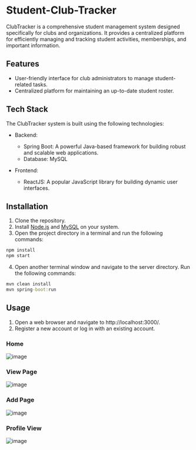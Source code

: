 # Student-Club-Tracker
ClubTracker is a comprehensive student management system designed specifically for clubs and organizations. It provides a centralized platform for efficiently managing and tracking student activities, memberships, and important information. 


## Features

- User-friendly interface for club administrators to manage student-related tasks.
- Centralized platform for maintaining an up-to-date student roster.




## Tech Stack

The ClubTracker system is built using the following technologies:

- Backend:
  - Spring Boot: A powerful Java-based framework for building robust and scalable web applications.
  - Database: MySQL

- Frontend:
  - ReactJS: A popular JavaScript library for building dynamic user interfaces.


## Installation
1. Clone the repository.
2. Install [Node.js](https://nodejs.org/) and [MySQL](https://www.mysql.com/) on your system.
3. Open the project directory in a terminal and run the following commands:
```cmd
npm install
npm start
```
4. Open another terminal window and navigate to the server directory. Run the following commands:
```cmd
mvn clean install
mvn spring-boot:run
```

## Usage
1. Open a web browser and navigate to http://localhost:3000/.
2. Register a new account or log in with an existing account.

### Home
![image](https://user-images.githubusercontent.com/65017645/227722484-afcd0374-b389-45ff-ac6c-8632c5326e08.png)


### View Page
![image](https://user-images.githubusercontent.com/65017645/227722542-f25dd97e-0213-4d62-afe8-95d14f74b9cc.png)


### Add Page
![image](https://user-images.githubusercontent.com/65017645/227722573-7e0c8e00-b85c-44e7-8629-1dc00c9d516a.png)



### Profile View
![image](https://user-images.githubusercontent.com/65017645/227722617-48091f91-290a-476d-abe3-2824f28b24ab.png)
